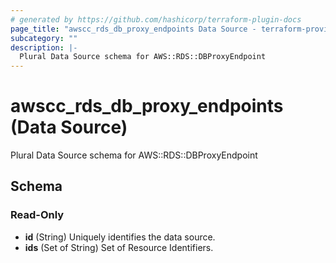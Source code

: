 ```yaml
---
# generated by https://github.com/hashicorp/terraform-plugin-docs
page_title: "awscc_rds_db_proxy_endpoints Data Source - terraform-provider-awscc"
subcategory: ""
description: |-
  Plural Data Source schema for AWS::RDS::DBProxyEndpoint
---
```


# awscc_rds_db_proxy_endpoints (Data Source)

Plural Data Source schema for AWS::RDS::DBProxyEndpoint



<!-- schema generated by tfplugindocs -->
## Schema

### Read-Only

- **id** (String) Uniquely identifies the data source.
- **ids** (Set of String) Set of Resource Identifiers.


